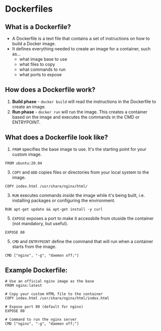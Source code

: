 # Dockerfiles

## What is a Dockerfile?
- A Dockerfile is a text file that contains a set of instructions on how to build a Docker image.
- It defines everything needed to create an image for a container, such as...
  - what image base to use
  - what files to copy
  - what commands to run
  - what ports to expose

## How does a Dockerfile work?
1. **Build phase** - ```docker build``` will read the instructions in the Dockerfile to create an image.
2. **Run phase** - ```docker run``` will run the image. This creates a container based on the image and executes the commands in the CMD or ENTRYPOINT.

## What does a Dockerfile look like?
1. ```FROM``` specifies the base image to use. It's the starting point for your custom image.
```
FROM ubuntu:20.04
```
3. ```COPY``` and ```ADD``` copies files or directories from your local system to the image.
```
COPY index.html /usr/share/nginx/html/
```
3. ```RUN``` executes commands *inside* the image while it's being built, i.e. installing packages or configuring the environment.
```
RUN apt-get update && apt-get install -y curl
```
5. ```EXPOSE``` exposes a port to make it accessbile from otuside the container (not mandatory, but useful).
```
EXPOSE 80
```
5. ```CMD``` and ```ENTRYPOINT``` define the command that will run when a container starts from the image.
```
CMD ["nginx", "-g", "daemon off;"]
```

## Example Dockerfile:
```
# Use an official nginx image as the base
FROM nginx:latest

# Copy your custom HTML file to the container
COPY index.html /usr/share/nginx/html/index.html

# Expose port 80 (default for nginx)
EXPOSE 80

# Command to run the nginx server
CMD ["nginx", "-g", "daemon off;"]
```

